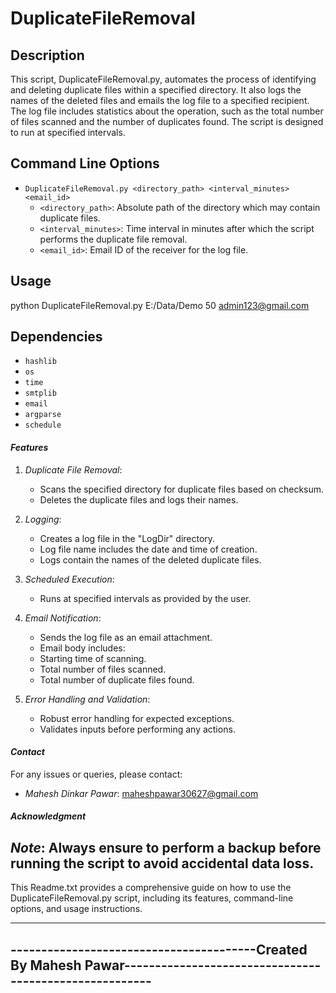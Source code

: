 # DuplicateFileRemoval

## Description
This script, DuplicateFileRemoval.py, automates the process of identifying and deleting duplicate files within a specified directory. It also logs the names of the deleted files and emails the log file to a specified recipient. The log file includes statistics about the operation, such as the total number of files scanned and the number of duplicates found. The script is designed to run at specified intervals.

## Command Line Options
- `DuplicateFileRemoval.py <directory_path> <interval_minutes> <email_id>`
  - `<directory_path>`: Absolute path of the directory which may contain duplicate files.
  - `<interval_minutes>`: Time interval in minutes after which the script performs the duplicate file removal.
  - `<email_id>`: Email ID of the receiver for the log file.

## Usage
python DuplicateFileRemoval.py E:/Data/Demo 50 admin123@gmail.com

## Dependencies
- `hashlib`
- `os`
- `time`
- `smtplib`
- `email`
- `argparse`
- `schedule`

#### *Features*

1. *Duplicate File Removal*:
   - Scans the specified directory for duplicate files based on checksum.
   - Deletes the duplicate files and logs their names.

2. *Logging*:
   - Creates a log file in the "LogDir" directory.
   - Log file name includes the date and time of creation.
   - Logs contain the names of the deleted duplicate files.

3. *Scheduled Execution*:
   - Runs at specified intervals as provided by the user.

4. *Email Notification*:
   - Sends the log file as an email attachment.
   - Email body includes:
   - Starting time of scanning.
   - Total number of files scanned.
   - Total number of duplicate files found.

5. *Error Handling and Validation*:
   - Robust error handling for expected exceptions.
   - Validates inputs before performing any actions.

#### *Contact*

For any issues or queries, please contact:
- *Mahesh Dinkar Pawar*: maheshpawar30627@gmail.com

#### *Acknowledgment*

*Note*: Always ensure to perform a backup before running the script to avoid accidental data loss.
-----
This Readme.txt provides a comprehensive guide on how to use the DuplicateFileRemoval.py script, including its features, command-line options, 
and usage instructions.

----------------------------------------------------------------------------------------------------------------------
----------------------------------------Created By Mahesh Pawar-------------------------------------------------------
----------------------------------------------------------------------------------------------------------------------
